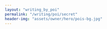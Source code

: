 ```yaml
---
layout: "writing_by_poi"
permalink: "/writing/poi/secret"
header-img: "assets/owner/hero/pois-bg.jpg"
---
```

